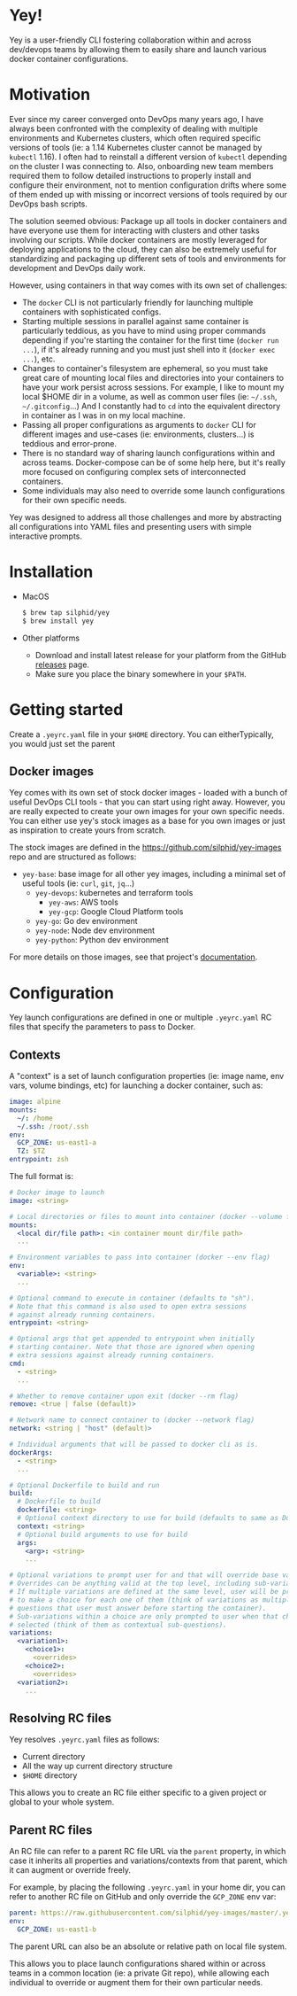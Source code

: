 # Yey!

Yey is a user-friendly CLI fostering collaboration within and across dev/devops teams by allowing them to easily share and launch various docker container configurations.

# Motivation

Ever since my career converged onto DevOps many years ago, I have always been confronted with the complexity of dealing with multiple environments and Kubernetes clusters, which often required specific versions of tools (ie: a 1.14 Kubernetes cluster cannot be managed by `kubectl` 1.16). I often had to reinstall a different version of `kubectl` depending on the cluster I was connecting to. Also, onboarding new team members required them to follow detailed instructions to properly install and configure their environment, not to mention configuration drifts where some of them ended up with missing or incorrect versions of tools required by our DevOps bash scripts.

The solution seemed obvious: Package up all tools in docker containers and have everyone use them for interacting with clusters and other tasks involving our scripts. While docker containers are mostly leveraged for deploying applications to the cloud, they can also be extremely useful for standardizing and packaging up different sets of tools and environments for development and DevOps daily work.

However, using containers in that way comes with its own set of challenges:

- The `docker` CLI is not particularly friendly for launching multiple containers with sophisticated configs.
- Starting multiple sessions in parallel against same container is particularly teddious, as you have to mind using proper commands depending if you're starting the container for the first time (`docker run ...`), if it's already running and you must just shell into it (`docker exec ...`), etc.
- Changes to container's filesystem are ephemeral, so you must take great care of mounting local files and directories into your containers to have your work persist across sessions. For example, I like to mount my local $HOME dir in a volume, as well as common user files (ie: `~/.ssh`, `~/.gitconfig`...) And I constantly had to `cd` into the equivalent directory in container as I was in on my local machine.
- Passing all proper configurations as arguments to `docker` CLI for different images and use-cases (ie: environments, clusters...) is teddious and error-prone.
- There is no standard way of sharing launch configurations within and across teams. Docker-compose can be of some help here, but it's really more focused on configuring complex sets of interconnected containers.
- Some individuals may also need to override some launch configurations for their own specific needs.

Yey was designed to address all those challenges and more by abstracting all configurations into YAML files and presenting users with simple interactive prompts.

# Installation

- MacOS

  ```bash
  $ brew tap silphid/yey
  $ brew install yey
  ```

- Other platforms
  - Download and install latest release for your platform from the GitHub [releases](https://github.com/silphid/yey/releases) page.
  - Make sure you place the binary somewhere in your `$PATH`.

# Getting started

Create a `.yeyrc.yaml` file in your `$HOME` directory. You can eitherTypically, you would just set the parent

## Docker images

Yey comes with its own set of stock docker images - loaded with a bunch of useful DevOps CLI tools - that you can start using right away. However, you are really expected to create your own images for your own specific needs. You can either use yey's stock images as a base for you own images or just as inspiration to create yours from scratch.

The stock images are defined in the https://github.com/silphid/yey-images repo and are structured as follows:

- `yey-base`: base image for all other yey images, including a minimal set of useful tools (ie: `curl`, `git`, `jq`...)
  - `yey-devops`: kubernetes and terraform tools
    - `yey-aws`: AWS tools
    - `yey-gcp`: Google Cloud Platform tools
  - `yey-go`: Go dev environment
  - `yey-node`: Node dev environment
  - `yey-python`: Python dev environment

For more details on those images, see that project's [documentation](https://github.com/silphid/yey-images).

# Configuration

Yey launch configurations are defined in one or multiple `.yeyrc.yaml` RC files that specify the parameters to pass to Docker.

## Contexts

A "context" is a set of launch configuration properties (ie: image name, env vars, volume bindings, etc) for launching a docker container, such as:

```yaml
image: alpine
mounts:
  ~/: /home
  ~/.ssh: /root/.ssh
env:
  GCP_ZONE: us-east1-a
  TZ: $TZ
entrypoint: zsh
```

The full format is:

```yaml
# Docker image to launch
image: <string>

# Local directories or files to mount into container (docker --volume flag)
mounts:
  <local dir/file path>: <in container mount dir/file path>
  ...

# Environment variables to pass into container (docker --env flag)
env:
  <variable>: <string>
  ...

# Optional command to execute in container (defaults to "sh").
# Note that this command is also used to open extra sessions
# against already running containers.
entrypoint: <string>

# Optional args that get appended to entrypoint when initially
# starting container. Note that those are ignored when opening
# extra sessions against already running containers.
cmd:
  - <string>
  ...

# Whether to remove container upon exit (docker --rm flag)
remove: <true | false (default)>

# Network name to connect container to (docker --network flag)
network: <string | "host" (default)>

# Individual arguments that will be passed to docker cli as is.
dockerArgs:
  - <string>
  ...

# Optional Dockerfile to build and run
build:
  # Dockerfile to build
  dockerfile: <string>
  # Optional context directory to use for build (defaults to same as Dockerfile)
  context: <string>
  # Optional build arguments to use for build
  args:
    <arg>: <string>
    ...

# Optional variations to prompt user for and that will override base values.
# Overrides can be anything valid at the top level, including sub-variations.
# If multiple variations are defined at the same level, user will be prompted
# to make a choice for each one of them (think of variations as multiple
# questions that user must answer before starting the container).
# Sub-variations within a choice are only prompted to user when that choice is
# selected (think of them as contextual sub-questions).
variations:
  <variation1>:
    <choice1>:
      <overrides>
    <choice2>:
      <overrides>
  <variation2>:
    ...
```

## Resolving RC files

Yey resolves `.yeyrc.yaml` files as follows:

- Current directory
- All the way up current directory structure
- `$HOME` directory

This allows you to create an RC file either specific to a given project or global to your whole system.

## Parent RC files

An RC file can refer to a parent RC file URL via the `parent` property, in which case it inherits all properties and variations/contexts from that parent, which it can augment or override freely.

For example, by placing the following `.yeyrc.yaml` in your home dir, you can refer to another RC file on GitHub and only override the `GCP_ZONE` env var:

```yaml
parent: https://raw.githubusercontent.com/silphid/yey-images/master/.yeyrc.yaml
env:
  GCP_ZONE: us-east1-b
```

The parent URL can also be an absolute or relative path on local file system.

This allows you to place launch configurations shared within or across teams in a common location (ie: a private Git repo), while allowing each individual to override or augment them for their own particular needs.
